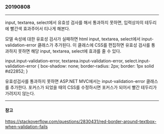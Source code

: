 ### 20190808
---
input, textarea, select에서 유효성 검사를 해서 통과하지 못하면, 입력상자의 테두리에 빨간색 효과주어서 티나게 해본다.

모델 속성에 대한 유효성 검사가 실패하면 html input, textarea, select에서 input-validation-error 클래스가 추가된다.
이 클래스에 CSS를 편집하면 유효성 검사를 통과하지 못하면 해당 input, textarea, select에 효과를 줄 수 있다.

input.input-validation-error,
textarea.input-validation-error,
select.input-validation-error {
    box-shadow: none;
    border-radius: 2px;
    border: 1px solid #d22852;
}

유효성검사를 통과하지 못하면 ASP.NET MVC에서는 input-validation-error 클래스를 추가한다.
포커스가 되었을 때의 CSS를 수정하시면 포커스가 되어서 빨간 테두리가 가려지지 않는다.

---
#### 참고

https://stackoverflow.com/questions/2830431/red-border-around-textbox-when-validation-fails
